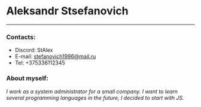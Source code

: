# **Aleksandr Stsefanovich**
--- 
### **Contacts:** 
* Discord: StAlex
* E-mail: stefanovich1996@mail.ru
* Tel: +375336112345
### **About myself:**
*I work as a system administrator for a small company. I want to learn several programming languages ​in the future, I decided to start with JS.*

